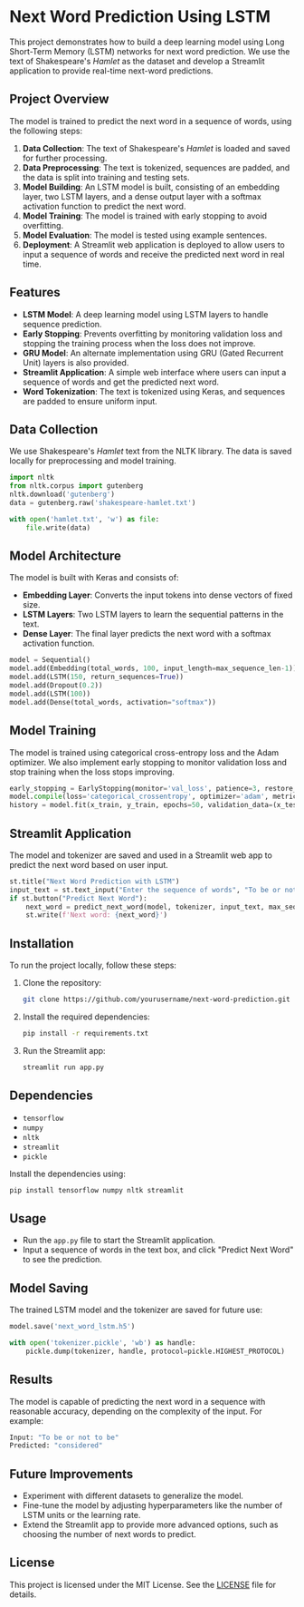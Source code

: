 
# Next Word Prediction Using LSTM

This project demonstrates how to build a deep learning model using Long Short-Term Memory (LSTM) networks for next word prediction. We use the text of Shakespeare's *Hamlet* as the dataset and develop a Streamlit application to provide real-time next-word predictions.

## Project Overview

The model is trained to predict the next word in a sequence of words, using the following steps:

1. **Data Collection**: The text of Shakespeare's *Hamlet* is loaded and saved for further processing.
2. **Data Preprocessing**: The text is tokenized, sequences are padded, and the data is split into training and testing sets.
3. **Model Building**: An LSTM model is built, consisting of an embedding layer, two LSTM layers, and a dense output layer with a softmax activation function to predict the next word.
4. **Model Training**: The model is trained with early stopping to avoid overfitting.
5. **Model Evaluation**: The model is tested using example sentences.
6. **Deployment**: A Streamlit web application is deployed to allow users to input a sequence of words and receive the predicted next word in real time.

## Features

- **LSTM Model**: A deep learning model using LSTM layers to handle sequence prediction.
- **Early Stopping**: Prevents overfitting by monitoring validation loss and stopping the training process when the loss does not improve.
- **GRU Model**: An alternate implementation using GRU (Gated Recurrent Unit) layers is also provided.
- **Streamlit Application**: A simple web interface where users can input a sequence of words and get the predicted next word.
- **Word Tokenization**: The text is tokenized using Keras, and sequences are padded to ensure uniform input.

## Data Collection

We use Shakespeare's *Hamlet* text from the NLTK library. The data is saved locally for preprocessing and model training.

```python
import nltk
from nltk.corpus import gutenberg
nltk.download('gutenberg')
data = gutenberg.raw('shakespeare-hamlet.txt')

with open('hamlet.txt', 'w') as file:
    file.write(data)
```

## Model Architecture

The model is built with Keras and consists of:

- **Embedding Layer**: Converts the input tokens into dense vectors of fixed size.
- **LSTM Layers**: Two LSTM layers to learn the sequential patterns in the text.
- **Dense Layer**: The final layer predicts the next word with a softmax activation function.

```python
model = Sequential()
model.add(Embedding(total_words, 100, input_length=max_sequence_len-1))
model.add(LSTM(150, return_sequences=True))
model.add(Dropout(0.2))
model.add(LSTM(100))
model.add(Dense(total_words, activation="softmax"))
```

## Model Training

The model is trained using categorical cross-entropy loss and the Adam optimizer. We also implement early stopping to monitor validation loss and stop training when the loss stops improving.

```python
early_stopping = EarlyStopping(monitor='val_loss', patience=3, restore_best_weights=True)
model.compile(loss='categorical_crossentropy', optimizer='adam', metrics=['accuracy'])
history = model.fit(x_train, y_train, epochs=50, validation_data=(x_test, y_test), verbose=1, callbacks=[early_stopping])
```

## Streamlit Application

The model and tokenizer are saved and used in a Streamlit web app to predict the next word based on user input.

```python
st.title("Next Word Prediction with LSTM")
input_text = st.text_input("Enter the sequence of words", "To be or not to")
if st.button("Predict Next Word"):
    next_word = predict_next_word(model, tokenizer, input_text, max_sequence_len)
    st.write(f'Next word: {next_word}')
```

## Installation

To run the project locally, follow these steps:

1. Clone the repository:
    ```bash
    git clone https://github.com/yourusername/next-word-prediction.git
    ```
2. Install the required dependencies:
    ```bash
    pip install -r requirements.txt
    ```
3. Run the Streamlit app:
    ```bash
    streamlit run app.py
    ```

## Dependencies

- `tensorflow`
- `numpy`
- `nltk`
- `streamlit`
- `pickle`
  
Install the dependencies using:

```bash
pip install tensorflow numpy nltk streamlit
```

## Usage

- Run the `app.py` file to start the Streamlit application.
- Input a sequence of words in the text box, and click "Predict Next Word" to see the prediction.
  
## Model Saving

The trained LSTM model and the tokenizer are saved for future use:

```python
model.save('next_word_lstm.h5')

with open('tokenizer.pickle', 'wb') as handle:
    pickle.dump(tokenizer, handle, protocol=pickle.HIGHEST_PROTOCOL)
```

## Results

The model is capable of predicting the next word in a sequence with reasonable accuracy, depending on the complexity of the input. For example:

```bash
Input: "To be or not to be"
Predicted: "considered"
```

## Future Improvements

- Experiment with different datasets to generalize the model.
- Fine-tune the model by adjusting hyperparameters like the number of LSTM units or the learning rate.
- Extend the Streamlit app to provide more advanced options, such as choosing the number of next words to predict.

## License

This project is licensed under the MIT License. See the [LICENSE](LICENSE) file for details.
